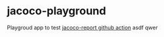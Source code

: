 # jacoco-playground
Playgroud app to test [jacoco-report github action](https://github.com/Madrapps/jacoco-report)
asdf
qwer
